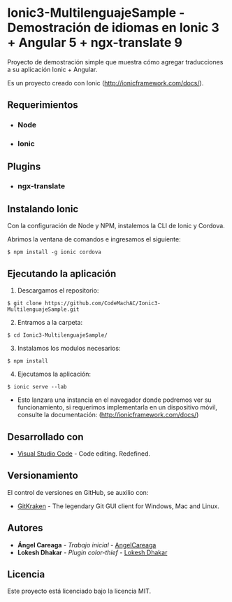 # Ionic3-MultilenguajeSample - Demostración de idiomas en Ionic 3 + Angular 5 + ngx-translate 9


Proyecto de demostración simple que muestra cómo agregar traducciones a su aplicación Ionic + Angular.

Es un proyecto creado con Ionic (http://ionicframework.com/docs/).

## Requerimientos

- ### Node
- ### Ionic

## Plugins

- ### ngx-translate

## Instalando Ionic

Con la configuración de Node y NPM, instalemos la CLI de Ionic y Cordova.

Abrimos la ventana de comandos e ingresamos el siguiente:

```
$ npm install -g ionic cordova
```

## Ejecutando la aplicación

1. Descargamos el repositorio:

```
$ git clone https://github.com/CodeMachAC/Ionic3-MultilenguajeSample.git
```

2. Entramos a la carpeta:
```
$ cd Ionic3-MultilenguajeSample/
```

3. Instalamos los modulos necesarios:

```
$ npm install
```

4. Ejecutamos la aplicación:

```
$ ionic serve --lab
```

* Esto lanzara una instancia en el navegador donde podremos ver su funcionamiento, si requerimos implementarla en un dispositivo móvil, consulte la documentación: (http://ionicframework.com/docs/)


## Desarrollado con

* [Visual Studio Code](https://code.visualstudio.com/) - Code editing. Redefined.

## Versionamiento

El control de versiones en GitHub, se auxilio con:

* [GitKraken](https://www.gitkraken.com/) - The legendary Git GUI client for Windows, Mac and Linux.

## Autores

* **Ángel Careaga** - *Trabajo inicial* - [AngelCareaga](https://github.com/AngelCareaga)
* **Lokesh Dhakar** - *Plugin color-thief* - [Lokesh Dhakar](https://github.com/lokesh)

## Licencia

Este proyecto está licenciado bajo la licencia MIT.